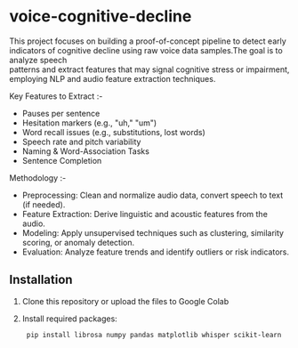 # voice-cognitive-decline
  This project focuses on building a proof-of-concept pipeline to detect early indicators of cognitive decline using raw voice data samples.The goal is to analyze speech    
  patterns and extract features that may signal cognitive stress or impairment, employing NLP and audio feature extraction techniques.

Key Features to Extract :-
- Pauses per sentence
- Hesitation markers (e.g., "uh," "um")
- Word recall issues (e.g., substitutions, lost words)
- Speech rate and pitch variability
- Naming & Word-Association Tasks
- Sentence Completion

Methodology :-
- Preprocessing: Clean and normalize audio data, convert speech to text (if needed).
- Feature Extraction: Derive linguistic and acoustic features from the audio.
- Modeling: Apply unsupervised techniques such as clustering, similarity scoring, or anomaly detection.
- Evaluation: Analyze feature trends and identify outliers or risk indicators.

## Installation

1. Clone this repository or upload the files to Google Colab
2. Install required packages:
   
        pip install librosa numpy pandas matplotlib whisper scikit-learn

